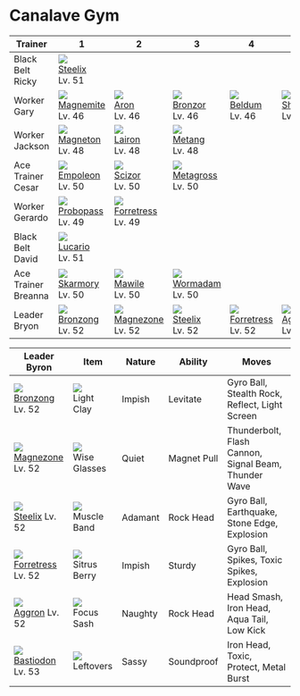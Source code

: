 # Canalave Gym

Trainer             | 1                                    | 2                                    | 3                                    | 4                                    | 5                                    | 6                                    
---                 | ---                                  | ---                                  | ---                                  | ---                                  | ---                                  | ---                                  
Black Belt Ricky    | ![][208]<br> [Steelix]<br> Lv. 51    
Worker Gary         | ![][081]<br> [Magnemite]<br> Lv. 46  | ![][304]<br> [Aron]<br> Lv. 46       | ![][436]<br> [Bronzor]<br> Lv. 46    | ![][374]<br> [Beldum]<br> Lv. 46     | ![][410]<br> [Shieldon]<br> Lv. 46   
Worker Jackson      | ![][082]<br> [Magneton]<br> Lv. 48   | ![][305]<br> [Lairon]<br> Lv. 48     | ![][375]<br> [Metang]<br> Lv. 48     
Ace Trainer Cesar   | ![][395]<br> [Empoleon]<br> Lv. 50   | ![][212]<br> [Scizor]<br> Lv. 50     | ![][376]<br> [Metagross]<br> Lv. 50  
Worker Gerardo      | ![][476]<br> [Probopass]<br> Lv. 49  | ![][205]<br> [Forretress]<br> Lv. 49 
Black Belt David    | ![][448]<br> [Lucario]<br> Lv. 51    
Ace Trainer Breanna | ![][227]<br> [Skarmory]<br> Lv. 50   | ![][303]<br> [Mawile]<br> Lv. 50     | ![][413]<br> [Wormadam]<br> Lv. 50   
Leader Bryon        | ![][437]<br> [Bronzong]<br> Lv. 52   | ![][462]<br> [Magnezone]<br> Lv. 52  | ![][208]<br> [Steelix]<br> Lv. 52    | ![][205]<br> [Forretress]<br> Lv. 52 | ![][306]<br> [Aggron]<br> Lv. 52     | ![][411]<br> [Bastiodon]<br> Lv. 53  

Leader Byron        | Item         | Nature  | Ability       | Moves
---                 | ---          | ---     | ---           | ---
![][437]<br> [Bronzong] Lv. 52        | ![][light-clay]<br> Light Clay          | Impish   | Levitate            | Gyro Ball, Stealth Rock, Reflect, Light Screen
![][462]<br> [Magnezone] Lv. 52       | ![][wise-glasses]<br> Wise Glasses      | Quiet    | Magnet Pull         | Thunderbolt, Flash Cannon, Signal Beam, Thunder Wave
![][208]<br> [Steelix] Lv. 52         | ![][muscle-band]<br> Muscle Band        | Adamant  | Rock Head           | Gyro Ball, Earthquake, Stone Edge, Explosion
![][205]<br> [Forretress] Lv. 52      | ![][sitrus-berry]<br> Sitrus Berry      | Impish   | Sturdy              | Gyro Ball, Spikes, Toxic Spikes, Explosion
![][306]<br> [Aggron] Lv. 52          | ![][focus-sash]<br> Focus Sash          | Naughty  | Rock Head           | Head Smash, Iron Head, Aqua Tail, Low Kick
![][411]<br> [Bastiodon] Lv. 53       | ![][leftovers]<br> Leftovers            | Sassy    | Soundproof          | Iron Head, Toxic, Protect, Metal Burst


[Magnemite]: /pokemon_changes/081/
[Magneton]: /pokemon_changes/082/
[Forretress]: /pokemon_changes/205/
[Steelix]: /pokemon_changes/208/
[Scizor]: /pokemon_changes/212/
[Skarmory]: /pokemon_changes/227/
[Mawile]: /pokemon_changes/303/
[Aron]: /pokemon_changes/304/
[Lairon]: /pokemon_changes/305/
[Aggron]: /pokemon_changes/306/
[Beldum]: /pokemon_changes/374/
[Metang]: /pokemon_changes/375/
[Metagross]: /pokemon_changes/376/
[Empoleon]: /pokemon_changes/395/
[Shieldon]: /pokemon_changes/410/
[Bastiodon]: /pokemon_changes/411/
[Wormadam]: /pokemon_changes/413/
[Bronzor]: /pokemon_changes/436/
[Bronzong]: /pokemon_changes/437/
[Lucario]: /pokemon_changes/448/
[Magnezone]: /pokemon_changes/462/
[Probopass]: /pokemon_changes/476/
[focus-sash]: /img/items/focus-sash.png
[leftovers]: /img/items/leftovers.png
[light-clay]: /img/items/light-clay.png
[muscle-band]: /img/items/muscle-band.png
[sitrus-berry]: /img/items/sitrus-berry.png
[wise-glasses]: /img/items/wise-glasses.png
[081]: /img/pokemon/081.png
[082]: /img/pokemon/082.png
[205]: /img/pokemon/205.png
[208]: /img/pokemon/208.png
[212]: /img/pokemon/212.png
[227]: /img/pokemon/227.png
[303]: /img/pokemon/303.png
[304]: /img/pokemon/304.png
[305]: /img/pokemon/305.png
[306]: /img/pokemon/306.png
[374]: /img/pokemon/374.png
[375]: /img/pokemon/375.png
[376]: /img/pokemon/376.png
[395]: /img/pokemon/395.png
[410]: /img/pokemon/410.png
[411]: /img/pokemon/411.png
[413]: /img/pokemon/413.png
[436]: /img/pokemon/436.png
[437]: /img/pokemon/437.png
[448]: /img/pokemon/448.png
[462]: /img/pokemon/462.png
[476]: /img/pokemon/476.png
